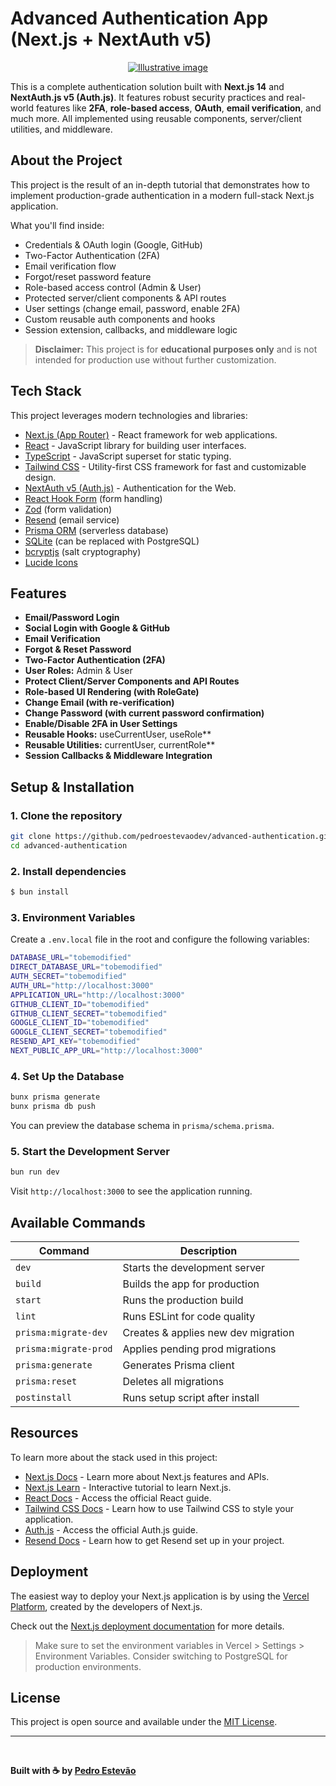 # Advanced Authentication App (Next.js + NextAuth v5)

<p style="text-align: center;">
  <a href="https://www.pedroestevao.com">
    <img src="https://res.cloudinary.com/dge3g9rcw/image/upload/v1755862505/Screenshot-2025-08-22-083236_btu3vt.webp" alt="Illustrative image" />
  </a>
</p>

This is a complete authentication solution built with **Next.js 14** and **NextAuth.js v5 (Auth.js)**. It features robust security practices and real-world features like **2FA**, **role-based access**, **OAuth**, **email verification**, and much more. All implemented using reusable components, server/client utilities, and middleware.

## About the Project

This project is the result of an in-depth tutorial that demonstrates how to implement production-grade authentication in a modern full-stack Next.js application.

What you'll find inside:

- Credentials & OAuth login (Google, GitHub)
- Two-Factor Authentication (2FA)
- Email verification flow
- Forgot/reset password feature
- Role-based access control (Admin & User)
- Protected server/client components & API routes
- User settings (change email, password, enable 2FA)
- Custom reusable auth components and hooks
- Session extension, callbacks, and middleware logic

> **Disclaimer:** This project is for **educational purposes only** and is not intended for production use without further customization.

## Tech Stack

This project leverages modern technologies and libraries:

- [Next.js (App Router)](https://nextjs.org/) - React framework for web applications.
- [React](https://react.dev/) - JavaScript library for building user interfaces.
- [TypeScript](https://www.typescriptlang.org/) - JavaScript superset for static typing.
- [Tailwind CSS](https://tailwindcss.com/) - Utility-first CSS framework for fast and customizable design.
- [NextAuth v5 (Auth.js)](https://authjs.dev/) - Authentication for the Web.
- [React Hook Form](https://react-hook-form.com/) (form handling)
- [Zod](https://zod.dev/) (form validation)
- [Resend](https://resend.com/) (email service)
- [Prisma ORM](https://www.prisma.io/) (serverless database)
- [SQLite](https://sqlite.org/index.html) (can be replaced with PostgreSQL)
- [bcryptjs](https://github.com/dcodeIO/bcrypt.js) (salt cryptography)
- [Lucide Icons](https://lucide.dev/)

## Features

- **Email/Password Login**
- **Social Login with Google & GitHub**
- **Email Verification**
- **Forgot & Reset Password**
- **Two-Factor Authentication (2FA)**
- **User Roles:** Admin & User
- **Protect Client/Server Components and API Routes**
- **Role-based UI Rendering (with RoleGate)**
- **Change Email (with re-verification)**
- **Change Password (with current password confirmation)**
- **Enable/Disable 2FA in User Settings**
- **Reusable Hooks:** useCurrentUser, useRole\*\*
- **Reusable Utilities:** currentUser, currentRole\*\*
- **Session Callbacks & Middleware Integration**

## Setup & Installation

### 1. Clone the repository

```bash
git clone https://github.com/pedroestevaodev/advanced-authentication.git
cd advanced-authentication
```

### 2. Install dependencies

```bash
$ bun install
```

### 3. Environment Variables

Create a `.env.local` file in the root and configure the following variables:

```bash
DATABASE_URL="tobemodified"
DIRECT_DATABASE_URL="tobemodified"
AUTH_SECRET="tobemodified"
AUTH_URL="http://localhost:3000"
APPLICATION_URL="http://localhost:3000"
GITHUB_CLIENT_ID="tobemodified"
GITHUB_CLIENT_SECRET="tobemodified"
GOOGLE_CLIENT_ID="tobemodified"
GOOGLE_CLIENT_SECRET="tobemodified"
RESEND_API_KEY="tobemodified"
NEXT_PUBLIC_APP_URL="http://localhost:3000"
```

### 4. Set Up the Database

```bash
bunx prisma generate
bunx prisma db push
```

You can preview the database schema in `prisma/schema.prisma`.

### 5. Start the Development Server

```bash
bun run dev
```

Visit `http://localhost:3000` to see the application running.

## Available Commands

| Command               | Description                         |
| --------------------- | ----------------------------------- |
| `dev`                 | Starts the development server       |
| `build`               | Builds the app for production       |
| `start`               | Runs the production build           |
| `lint`                | Runs ESLint for code quality        |
| `prisma:migrate-dev`  | Creates & applies new dev migration |
| `prisma:migrate-prod` | Applies pending prod migrations     |
| `prisma:generate`     | Generates Prisma client             |
| `prisma:reset`        | Deletes all migrations              |
| `postinstall`         | Runs setup script after install     |

## Resources

To learn more about the stack used in this project:

- [Next.js Docs](https://nextjs.org/docs) - Learn more about Next.js features and APIs.
- [Next.js Learn](https://nextjs.org/learn) - Interactive tutorial to learn Next.js.
- [React Docs](https://pt-br.react.dev/learn) - Access the official React guide.
- [Tailwind CSS Docs](https://tailwindcss.com/docs) - Learn how to use Tailwind CSS to style your application.
- [Auth.js](https://authjs.dev/) - Access the official Auth.js guide.
- [Resend Docs](https://resend.com/docs/introduction) - Learn how to get Resend set up in your project.

## Deployment

The easiest way to deploy your Next.js application is by using the [Vercel Platform](https://vercel.com/new), created by the developers of Next.js.

Check out the [Next.js deployment documentation](https://nextjs.org/docs/deployment) for more details.

> Make sure to set the environment variables in Vercel > Settings > Environment Variables.
> Consider switching to PostgreSQL for production environments.

## License

This project is open source and available under the [MIT License](https://mit-license.org/).
<br />

---

<br />

**Built with ☕ by [Pedro Estevão](https://www.pedroestevao.com)**
